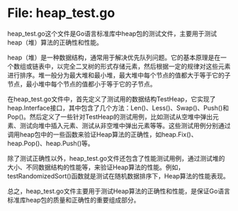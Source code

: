 # File: heap_test.go

heap_test.go这个文件是Go语言标准库中heap包的测试文件，主要用于测试heap（堆）算法的正确性和性能。

heap（堆）是一种数据结构，通常用于解决优先队列问题。它的基本原理是在一个数组或链表中，以完全二叉树的形式存储元素，然后根据一定的规律对这些元素进行排序。堆一般分为最大堆和最小堆，最大堆中每个节点的值都大于等于它的子节点，最小堆中每个节点的值都小于等于它的子节点。

在heap_test.go文件中，首先定义了测试用的数据结构TestHeap，它实现了heap.Interface接口，其中包含了几个方法：Len()、Less()、Swap()、Push()和Pop()。然后定义了一些针对TestHeap的测试用例，比如测试从空堆中弹出元素、测试向堆中插入元素、测试从非空堆中弹出元素等等。这些测试用例分别通过调用heap包中的一些函数来验证Heap算法的正确性，如heap.Fix()、heap.Pop()、heap.Push()等。

除了测试正确性以外，heap_test.go文件还包含了性能测试用例，通过测试堆的大小、不同数据结构的性能等，来验证Heap算法的性能。例如，testRandomizedSort()函数就是测试在随机数据排序下，Heap算法的性能表现。

总之，heap_test.go文件主要用于测试Heap算法的正确性和性能，是保证Go语言标准库heap包的质量和正确性的重要组成部分。

